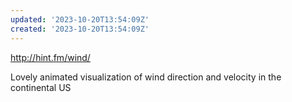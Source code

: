```yaml
---
updated: '2023-10-20T13:54:09Z'
created: '2023-10-20T13:54:09Z'
---
```

http://hint.fm/wind/

Lovely animated visualization of wind direction and velocity in the continental US
